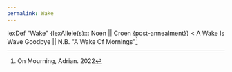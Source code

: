 ```yaml
---
permalink: Wake
---
```

lexDef "Wake" {lexAllele(s)::: Noen || Croen {post-annealment}} <  A Wake Is Wave Goodbye || N.B. "A Wake Of Mornings"[^WakeCroen]


[^WakeCroen]: On Mourning, Adrian. 2022

